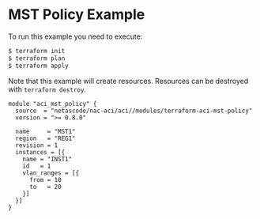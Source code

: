 <!-- BEGIN_TF_DOCS -->
# MST Policy Example

To run this example you need to execute:

```bash
$ terraform init
$ terraform plan
$ terraform apply
```

Note that this example will create resources. Resources can be destroyed with `terraform destroy`.

```hcl
module "aci_mst_policy" {
  source  = "netascode/nac-aci/aci//modules/terraform-aci-mst-policy"
  version = ">= 0.8.0"

  name     = "MST1"
  region   = "REG1"
  revision = 1
  instances = [{
    name = "INST1"
    id   = 1
    vlan_ranges = [{
      from = 10
      to   = 20
    }]
  }]
}
```
<!-- END_TF_DOCS -->